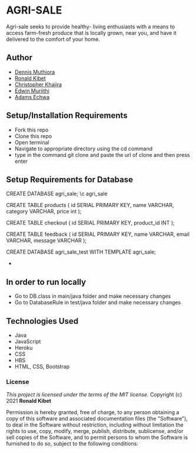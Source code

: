 # AGRI-SALE

Agri-sale seeks to provide healthy- living enthusiasts with a means to access  farm-fresh produce  that is locally grown, near you, and have it delivered to the comfort of your home.

## Author
- [Dennis Muthiora](https://github.com/wdmuthiora)
- [Ronald Kibet](https://github.com/ronah289)
- [Christopher Khajira](https://github.com/Ckhajira)
- [Edwin Muriithi](https://github.com/edwinmuriithi)
- [Adams Echwa](https://github.com/Adams4259)


## Setup/Installation Requirements
* Fork this repo
* Clone this repo
* Open terminal
* Navigate to appropriate directory using the cd command
* type in the command git clone and paste the url of clone and then press enter
## Setup Requirements for Database

CREATE DATABASE agri_sale;
\c agri_sale

CREATE TABLE products (
id SERIAL PRIMARY KEY,
name VARCHAR,
category VARCHAR,
price int
);

CREATE TABLE checkout (
id SERIAL PRIMARY KEY,
product_id INT
);

CREATE TABLE feedback (
id SERIAL PRIMARY KEY,
name VARCHAR,
email VARCHAR,
message VARCHAR
);

CREATE DATABASE agri_sale_test WITH TEMPLATE agri_sale;

* 
## In order to run locally
* Go to DB.class in main/java folder and make necessary changes
* Go to DatabaseRule in test/java folder and make necessary changes

## Technologies Used
* Java
* JavaScript
* Heroku
* CSS
* HBS
* HTML, CSS, Bootstrap


### License
*This project is licensed under the terms of the MIT license.*
Copyright (c) 2021 **Ronald Kibet**

Permission is hereby granted, free of charge, to any person obtaining a copy
of this software and associated documentation files (the "Software"), to deal
in the Software without restriction, including without limitation the rights
to use, copy, modify, merge, publish, distribute, sublicense, and/or sell
copies of the Software, and to permit persons to whom the Software is
furnished to do so, subject to the following conditions:
